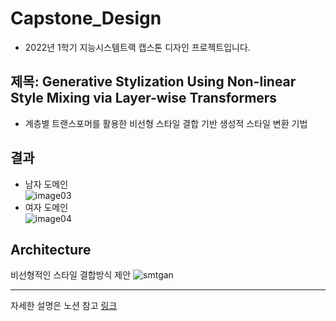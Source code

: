 # Capstone_Design
- 2022년 1학기 지능시스템트랙 캡스톤 디자인 프로젝트입니다.


## 제목: Generative Stylization Using Non-linear Style Mixing via Layer-wise Transformers
- 계층별 트랜스포머를 활용한 비선형 스타일 결합 기반 생성적 스타일 변환 기법

## 결과
- 남자 도메인  
![image03](https://user-images.githubusercontent.com/66052461/195786180-a8023f8d-983b-4945-88e2-09d4f2fbb70d.png)  
- 여자 도메인  
![image04](https://user-images.githubusercontent.com/66052461/195786214-4bb36947-9a85-45b6-ace9-975a6ad76c35.png)  



## Architecture
비선형적인 스타일 결합방식 제안
![smtgan](https://user-images.githubusercontent.com/66052461/195785992-b225d19a-04f1-4499-97cf-950c8bdba382.png)

---

자세한 설명은 노션 참고 [링크](https://fortune-scraper-694.notion.site/cdd9822b92794731996641e4af33d29d)

